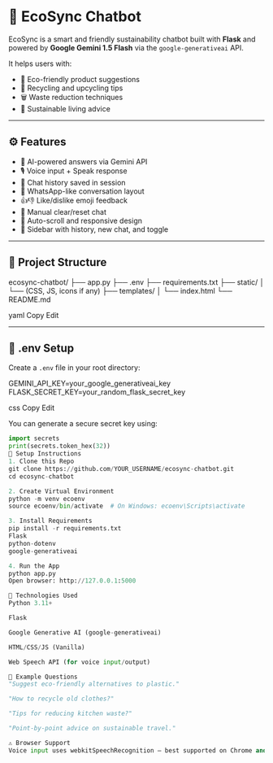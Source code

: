 # 🌿 EcoSync Chatbot

EcoSync is a smart and friendly sustainability chatbot built with **Flask** and powered by **Google Gemini 1.5 Flash** via the `google-generativeai` API.

It helps users with:
- 🌱 Eco-friendly product suggestions  
- 🔄 Recycling and upcycling tips  
- 🗑️ Waste reduction techniques  
- 🏡 Sustainable living advice  

---

## ⚙️ Features

- 🧠 AI-powered answers via Gemini API  
- 🎙️ Voice input + Speak response  
- 📜 Chat history saved in session  
- 💬 WhatsApp-like conversation layout  
- 👍👎 Like/dislike emoji feedback  
- 🔁 Manual clear/reset chat  
- 🎯 Auto-scroll and responsive design  
- 📁 Sidebar with history, new chat, and toggle  

---

## 📁 Project Structure

ecosync-chatbot/
├── app.py
├── .env
├── requirements.txt
├── static/
│ └── (CSS, JS, icons if any)
├── templates/
│ └── index.html
└── README.md

yaml
Copy
Edit

---

## 🔐 .env Setup

Create a `.env` file in your root directory:

GEMINI_API_KEY=your_google_generativeai_key
FLASK_SECRET_KEY=your_random_flask_secret_key

css
Copy
Edit

You can generate a secure secret key using:

```python
import secrets
print(secrets.token_hex(32))
🚀 Setup Instructions
1. Clone this Repo
git clone https://github.com/YOUR_USERNAME/ecosync-chatbot.git
cd ecosync-chatbot

2. Create Virtual Environment
python -m venv ecoenv
source ecoenv/bin/activate  # On Windows: ecoenv\Scripts\activate

3. Install Requirements
pip install -r requirements.txt
Flask
python-dotenv
google-generativeai

4. Run the App
python app.py
Open browser: http://127.0.0.1:5000

🧪 Technologies Used
Python 3.11+

Flask

Google Generative AI (google-generativeai)

HTML/CSS/JS (Vanilla)

Web Speech API (for voice input/output)

🧠 Example Questions
"Suggest eco-friendly alternatives to plastic."

"How to recycle old clothes?"

"Tips for reducing kitchen waste?"

"Point-by-point advice on sustainable travel."

⚠️ Browser Support
Voice input uses webkitSpeechRecognition — best supported on Chrome and some Android browsers.
